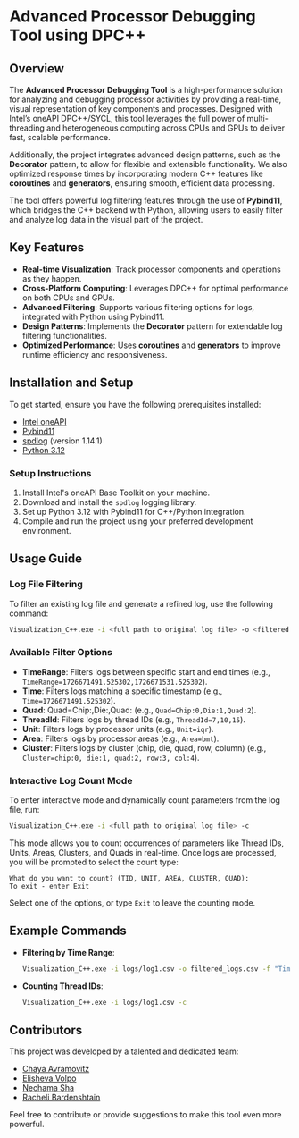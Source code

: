 
# Advanced Processor Debugging Tool using DPC++

## Overview
The **Advanced Processor Debugging Tool** is a high-performance solution for analyzing and debugging processor activities by providing a real-time, visual representation of key components and processes. Designed with Intel’s oneAPI DPC++/SYCL, this tool leverages the full power of multi-threading and heterogeneous computing across CPUs and GPUs to deliver fast, scalable performance.

Additionally, the project integrates advanced design patterns, such as the **Decorator** pattern, to allow for flexible and extensible functionality. We also optimized response times by incorporating modern C++ features like **coroutines** and **generators**, ensuring smooth, efficient data processing.

The tool offers powerful log filtering features through the use of **Pybind11**, which bridges the C++ backend with Python, allowing users to easily filter and analyze log data in the visual part of the project.

## Key Features
- **Real-time Visualization**: Track processor components and operations as they happen.
- **Cross-Platform Computing**: Leverages DPC++ for optimal performance on both CPUs and GPUs.
- **Advanced Filtering**: Supports various filtering options for logs, integrated with Python using Pybind11.
- **Design Patterns**: Implements the **Decorator** pattern for extendable log filtering functionalities.
- **Optimized Performance**: Uses **coroutines** and **generators** to improve runtime efficiency and responsiveness.

## Installation and Setup
To get started, ensure you have the following prerequisites installed:

- [Intel oneAPI](https://www.intel.com/content/www/us/en/developer/tools/oneapi/base-toolkit-download.html)
- [Pybind11](https://github.com/pybind11/pybind11)
- [spdlog](https://github.com/gabime/spdlog/tree/v1.14.1) (version 1.14.1)
- [Python 3.12](https://www.python.org/downloads/release/python-312/)

### Setup Instructions
1. Install Intel's oneAPI Base Toolkit on your machine.
2. Download and install the `spdlog` logging library.
3. Set up Python 3.12 with Pybind11 for C++/Python integration.
4. Compile and run the project using your preferred development environment.

## Usage Guide

### Log File Filtering
To filter an existing log file and generate a refined log, use the following command:
```bash
Visualization_C++.exe -i <full path to original log file> -o <filtered file name> -f <filter format>
```

### Available Filter Options
- **TimeRange**: Filters logs between specific start and end times (e.g., `TimeRange=1726671491.525302,1726671531.525302`).
- **Time**: Filters logs matching a specific timestamp (e.g., `Time=1726671491.525302`).
- **Quad**: Quad=Chip:<value>,Die:<value>,Quad:<value> (e.g., `Quad=Chip:0,Die:1,Quad:2`).
- **ThreadId**: Filters logs by thread IDs (e.g., `ThreadId=7,10,15`).
- **Unit**: Filters logs by processor units (e.g., `Unit=iqr`).
- **Area**: Filters logs by processor areas (e.g., `Area=bmt`).
- **Cluster**: Filters logs by cluster (chip, die, quad, row, column) (e.g., `Cluster=chip:0, die:1, quad:2, row:3, col:4`).

### Interactive Log Count Mode
To enter interactive mode and dynamically count parameters from the log file, run:
```bash
Visualization_C++.exe -i <full path to original log file> -c
```
This mode allows you to count occurrences of parameters like Thread IDs, Units, Areas, Clusters, and Quads in real-time. Once logs are processed, you will be prompted to select the count type:
```
What do you want to count? (TID, UNIT, AREA, CLUSTER, QUAD):
To exit - enter Exit
```
Select one of the options, or type `Exit` to leave the counting mode.

## Example Commands
- **Filtering by Time Range**:
  ```bash
  Visualization_C++.exe -i logs/log1.csv -o filtered_logs.csv -f "TimeRange=1726671491.525302,1726671531.525302"
  ```
- **Counting Thread IDs**:
  ```bash
  Visualization_C++.exe -i logs/log1.csv -c
  ```

## Contributors
This project was developed by a talented and dedicated team:
- [Chaya Avramovitz](https://github.com/chayaleA)
- [Elisheva Volpo](https://github.com/Elisheva-Volpo)
- [Nechama Sha](https://github.com/Nechama-Sha)
- [Racheli Bardenshtain](https://github.com/RacheliBardenshtain)

Feel free to contribute or provide suggestions to make this tool even more powerful.
